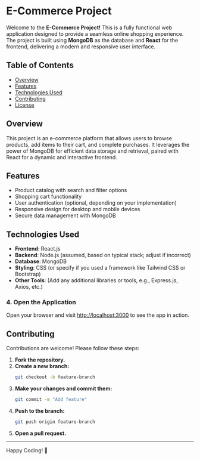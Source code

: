 # E-Commerce Project

Welcome to the **E-Commerce Project!** This is a fully functional web application designed to provide a seamless online shopping experience. The project is built using **MongoDB** as the database and **React** for the frontend, delivering a modern and responsive user interface.

## Table of Contents
- [Overview](#overview)
- [Features](#features)
- [Technologies Used](#technologies-used)
- [Contributing](#contributing)
- [License](#license)

## Overview
This project is an e-commerce platform that allows users to browse products, add items to their cart, and complete purchases. It leverages the power of MongoDB for efficient data storage and retrieval, paired with React for a dynamic and interactive frontend.

## Features
- Product catalog with search and filter options
- Shopping cart functionality
- User authentication (optional, depending on your implementation)
- Responsive design for desktop and mobile devices
- Secure data management with MongoDB

## Technologies Used
- **Frontend**: React.js
- **Backend**: Node.js (assumed, based on typical stack; adjust if incorrect)
- **Database**: MongoDB
- **Styling**: CSS (or specify if you used a framework like Tailwind CSS or Bootstrap)
- **Other Tools**: (Add any additional libraries or tools, e.g., Express.js, Axios, etc.)

### 4. Open the Application
Open your browser and visit [http://localhost:3000](http://localhost:3000) to see the app in action.

## Contributing
Contributions are welcome! Please follow these steps:

1. **Fork the repository.**
2. **Create a new branch:**
   ```bash
   git checkout -b feature-branch
   ```
3. **Make your changes and commit them:**
   ```bash
   git commit -m "Add feature"
   ```
4. **Push to the branch:**
   ```bash
   git push origin feature-branch
   ```
5. **Open a pull request.**
---
Happy Coding! 🚀
